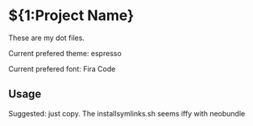 # ${1:Project Name}

These are my dot files.

Current prefered theme: espresso

Current prefered font: Fira Code

## Usage

Suggested: just copy. The installsymlinks.sh seems iffy with neobundle
